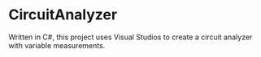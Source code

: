 # CircuitAnalyzer
Written in C#, this project uses Visual Studios to create a circuit analyzer with variable measurements.
